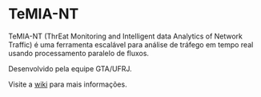 # TeMIA-NT

TeMIA-NT (ThrEat Monitoring and Intelligent data Analytics of Network Traffic) é uma ferramenta escalável para análise de tráfego em tempo real usando processamento paralelo de fluxos.

Desenvolvido pela equipe GTA/UFRJ.

Visite a [wiki](https://github.com/GTA-UFRJ-team/gta-ids/wiki) para mais informações.
